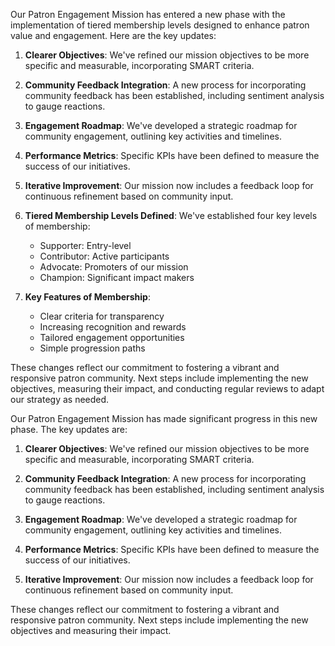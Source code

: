 

Our Patron Engagement Mission has entered a new phase with the implementation of tiered membership levels designed to enhance patron value and engagement. Here are the key updates:

1. **Clearer Objectives**: We've refined our mission objectives to be more specific and measurable, incorporating SMART criteria.

2. **Community Feedback Integration**: A new process for incorporating community feedback has been established, including sentiment analysis to gauge reactions.

3. **Engagement Roadmap**: We've developed a strategic roadmap for community engagement, outlining key activities and timelines.

4. **Performance Metrics**: Specific KPIs have been defined to measure the success of our initiatives.

5. **Iterative Improvement**: Our mission now includes a feedback loop for continuous refinement based on community input.

6. **Tiered Membership Levels Defined**: We've established four key levels of membership:
   - Supporter: Entry-level
   - Contributor: Active participants
   - Advocate: Promoters of our mission
   - Champion: Significant impact makers

7. **Key Features of Membership**:
   - Clear criteria for transparency
   - Increasing recognition and rewards
   - Tailored engagement opportunities
   - Simple progression paths

These changes reflect our commitment to fostering a vibrant and responsive patron community. Next steps include implementing the new objectives, measuring their impact, and conducting regular reviews to adapt our strategy as needed.

Our Patron Engagement Mission has made significant progress in this new phase. The key updates are:

1. **Clearer Objectives**: We've refined our mission objectives to be more specific and measurable, incorporating SMART criteria.

2. **Community Feedback Integration**: A new process for incorporating community feedback has been established, including sentiment analysis to gauge reactions.

3. **Engagement Roadmap**: We've developed a strategic roadmap for community engagement, outlining key activities and timelines.

4. **Performance Metrics**: Specific KPIs have been defined to measure the success of our initiatives.

5. **Iterative Improvement**: Our mission now includes a feedback loop for continuous refinement based on community input.

These changes reflect our commitment to fostering a vibrant and responsive patron community. Next steps include implementing the new objectives and measuring their impact.